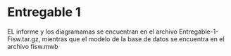 # Entregable 1
EL informe y los diagramamas se encuentran en el archivo Entregable-1-Fisw.tar.gz, mientras que el modelo de la base de datos se encuentra en el archivo fisw.mwb
